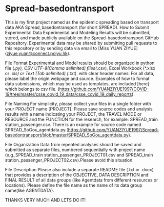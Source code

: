 # Spread-basedontransport
This is my first project named as the epidemic spreading based on transport data AKA Spread_basedontransport (for short SPREAD).
How to Submit Experimental Data 
Experimental and Modeling Results will be submitted, stored, and made publicly available on the Spread-basedontransport GitHub Repository. Experimental data may be shared by submitting pull requests to this repository or by sending data via email to [Miss YUAN ZIYUE] (ziyue.yuan@connect.polyu.hk). 

File Format 
Experimental and Model results should be organized in  python file (*.py), CSV UTF-8(Comma delimited) files(*.csv), Excel Workbook (*.xlsx or *.xls) or Text (Tab delimited) (*.txt). with clear header names: For all data, please label the origin webpage and source. Examples of how to format data submissions, which may be used as templates, are included [here] which belongs to csv file. (https://github.com/YUANZIYUE1997/COVID-19/tree/master/csse_covid_19_data/csse_covid_19_daily_reports). 

File Naming 
For simplicity, please collect your files in a single folder with your PROJECT name [PROJECT]. Please save source codes and analysis results with a name indicating your PROJECT, the TRAVEL MODE or RESOURCE and the FUNCTION for the research, for example: SPREAD_train station_passenger.csv. There is an example for source code named SPREAD_SoGou_agentdata.py.(https://github.com/YUANZIYUE1997/Spread-basedontransport/blob/master/SPREAD_SoGou_agentdata.py).

File Organization 
Data from repeated analyses should be saved and submitted as separate files, numbered sequentially with project name (e.g.,SPREAD_train station_passenger_PROJECT01.csv and SPREAD_train station_passenger_PROJECT02.csv).Please avoid this situation. 

File Description 
Please also include a separate README file (.txt or .docx) that provides a description of the OBJECTIVE, DATA DESCRIPTION and FINAL RESULT of all data groups (like Agentdata from different resources or locations). Please define the file name as the name of its data group name(like AGENTDATA).

THANKS VERY MUCH AND LETS DO IT!
